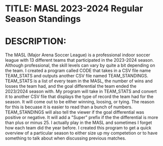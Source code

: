 # TITLE: MASL 2023-2024 Regular Season Standings
# DESCRIPTION:
The MASL (Major Arena Soccer League) is a professional indoor soccer league with 13 different teams that participated in the 2023-2024 season. Although professional, the skill levels can vary by quite a bit depending on the team. I created a program called CODE that takes in a CSV file name TEAM_STATS and outputs another CSV file named TEAM_STANDINGS. TEAM_STATS is a list of every team in the MASL, the number of wins and losses the team had, and the goal differential the team ended the 2023/2024 season with. My program will take in TEAM_STATS and convert it to another CSV file that displays the type of record the team had for the season. It will come out to be either winning, loosing, or tying. The reason for this is becuase it is easier to read than a bunch of numbers. TEAM_STANDINGS will also tell the viewer if the goal differential was positive or negative. It will add a "Super" prefix if the the differential is more than plus or minus 25. I actually play in the MASL and sometimes I forget how each team did the year before. I created this program to get a quick overview of a particular season to either size up my competetion or to have something to talk about when discussing previous matches. 
